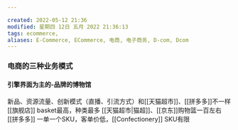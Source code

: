 ```yaml
---

created: 2022-05-12 21:36
modified: 星期四 12日 五月 2022 21:36:13
tags: ecommerce, 
aliases: E-Commerce, ECommerce, 电商, 电子商务, D-com, Dcom
---
```


### 电商的三种业务模式
#### 引擎界面为主的-品牌的博物馆
新品、资源流量、创新模式（直播、引流方式）和[[天猫超市]]、[[拼多多]]不一样
[[旗舰店]] basket最高，种类最多
[[天猫超市|猫超]]、[[京东]]购物篮一百左右
[[拼多多]] 一单一个SKU，客单价低，[[Confectionery]] SKU有限



